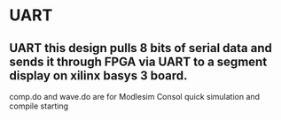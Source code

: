 # UART
UART
this design pulls 8 bits of serial data
and sends it through FPGA via UART to a segment display
on xilinx basys 3 board.
------
comp.do and wave.do are for Modlesim Consol quick simulation and compile starting
